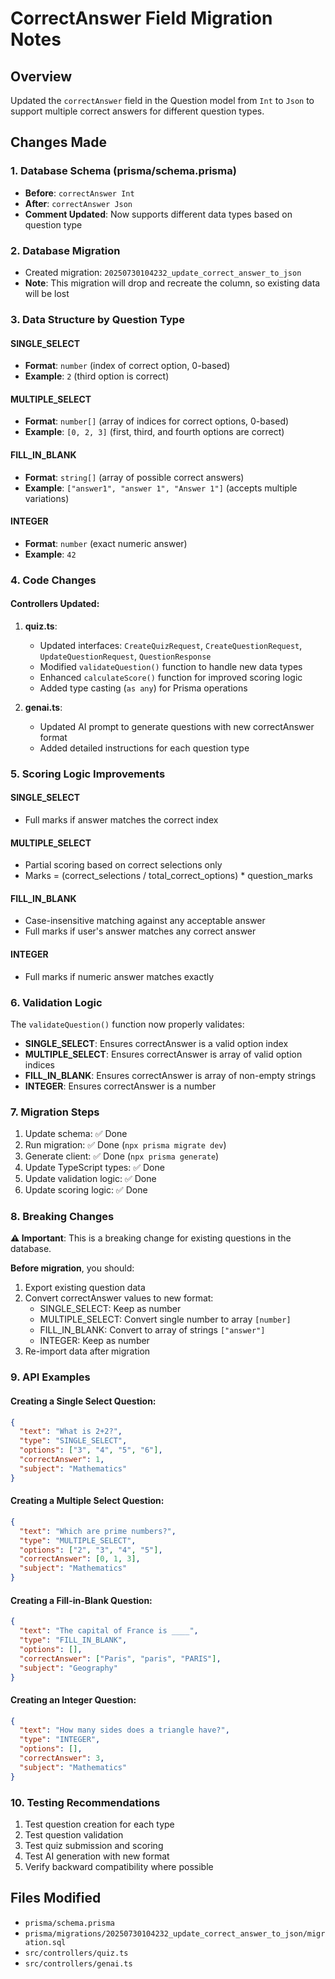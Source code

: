 # CorrectAnswer Field Migration Notes

## Overview
Updated the `correctAnswer` field in the Question model from `Int` to `Json` to support multiple correct answers for different question types.

## Changes Made

### 1. Database Schema (prisma/schema.prisma)
- **Before**: `correctAnswer Int`
- **After**: `correctAnswer Json`
- **Comment Updated**: Now supports different data types based on question type

### 2. Database Migration
- Created migration: `20250730104232_update_correct_answer_to_json`
- **Note**: This migration will drop and recreate the column, so existing data will be lost

### 3. Data Structure by Question Type

#### SINGLE_SELECT
- **Format**: `number` (index of correct option, 0-based)
- **Example**: `2` (third option is correct)

#### MULTIPLE_SELECT  
- **Format**: `number[]` (array of indices for correct options, 0-based)
- **Example**: `[0, 2, 3]` (first, third, and fourth options are correct)

#### FILL_IN_BLANK
- **Format**: `string[]` (array of possible correct answers)
- **Example**: `["answer1", "answer 1", "Answer 1"]` (accepts multiple variations)

#### INTEGER
- **Format**: `number` (exact numeric answer)
- **Example**: `42`

### 4. Code Changes

#### Controllers Updated:
1. **quiz.ts**:
   - Updated interfaces: `CreateQuizRequest`, `CreateQuestionRequest`, `UpdateQuestionRequest`, `QuestionResponse`
   - Modified `validateQuestion()` function to handle new data types
   - Enhanced `calculateScore()` function for improved scoring logic
   - Added type casting (`as any`) for Prisma operations

2. **genai.ts**:
   - Updated AI prompt to generate questions with new correctAnswer format
   - Added detailed instructions for each question type

### 5. Scoring Logic Improvements

#### SINGLE_SELECT
- Full marks if answer matches the correct index

#### MULTIPLE_SELECT
- Partial scoring based on correct selections only
- Marks = (correct_selections / total_correct_options) * question_marks

#### FILL_IN_BLANK
- Case-insensitive matching against any acceptable answer
- Full marks if user's answer matches any correct answer

#### INTEGER
- Full marks if numeric answer matches exactly

### 6. Validation Logic

The `validateQuestion()` function now properly validates:
- **SINGLE_SELECT**: Ensures correctAnswer is a valid option index
- **MULTIPLE_SELECT**: Ensures correctAnswer is array of valid option indices
- **FILL_IN_BLANK**: Ensures correctAnswer is array of non-empty strings
- **INTEGER**: Ensures correctAnswer is a number

### 7. Migration Steps

1. Update schema: ✅ Done
2. Run migration: ✅ Done (`npx prisma migrate dev`)
3. Generate client: ✅ Done (`npx prisma generate`)
4. Update TypeScript types: ✅ Done
5. Update validation logic: ✅ Done
6. Update scoring logic: ✅ Done

### 8. Breaking Changes

**⚠️ Important**: This is a breaking change for existing questions in the database.

**Before migration**, you should:
1. Export existing question data
2. Convert correctAnswer values to new format:
   - SINGLE_SELECT: Keep as number
   - MULTIPLE_SELECT: Convert single number to array `[number]`
   - FILL_IN_BLANK: Convert to array of strings `["answer"]`
   - INTEGER: Keep as number
3. Re-import data after migration

### 9. API Examples

#### Creating a Single Select Question:
```json
{
  "text": "What is 2+2?",
  "type": "SINGLE_SELECT",
  "options": ["3", "4", "5", "6"],
  "correctAnswer": 1,
  "subject": "Mathematics"
}
```

#### Creating a Multiple Select Question:
```json
{
  "text": "Which are prime numbers?",
  "type": "MULTIPLE_SELECT", 
  "options": ["2", "3", "4", "5"],
  "correctAnswer": [0, 1, 3],
  "subject": "Mathematics"
}
```

#### Creating a Fill-in-Blank Question:
```json
{
  "text": "The capital of France is ____",
  "type": "FILL_IN_BLANK",
  "options": [],
  "correctAnswer": ["Paris", "paris", "PARIS"],
  "subject": "Geography"
}
```

#### Creating an Integer Question:
```json
{
  "text": "How many sides does a triangle have?",
  "type": "INTEGER",
  "options": [],
  "correctAnswer": 3,
  "subject": "Mathematics"
}
```

### 10. Testing Recommendations

1. Test question creation for each type
2. Test question validation
3. Test quiz submission and scoring
4. Test AI generation with new format
5. Verify backward compatibility where possible

## Files Modified
- `prisma/schema.prisma`
- `prisma/migrations/20250730104232_update_correct_answer_to_json/migration.sql`
- `src/controllers/quiz.ts`
- `src/controllers/genai.ts`

